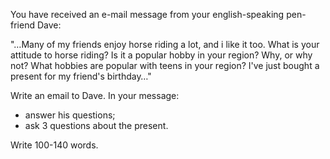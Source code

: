 You have received an e-mail message from your english-speaking pen-friend Dave:

"…Many of my friends enjoy horse riding a lot, and i like it too. What is your attitude to horse riding? Is it a popular hobby in your region? Why, or why not? What hobbies are popular with teens in your region?
I've just bought a present for my friend's birthday…"

Write an email to Dave. In your message:
- answer his questions;
- ask 3 questions about the present.

Write 100-140 words.

